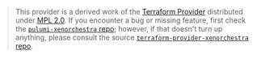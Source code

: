 > This provider is a derived work of the [Terraform Provider](https://github.com/vatesfr/terraform-provider-xenorchestra)
> distributed under [MPL 2.0](https://www.mozilla.org/en-US/MPL/2.0/). If you encounter a bug or missing feature,
> first check the [`pulumi-xenorchestra` repo](https://github.com/vatesfr/pulumi-xenorchestra/issues); however, if that doesn't turn up anything,
> please consult the source [`terraform-provider-xenorchestra` repo](https://github.com/vatesfr/terraform-provider-xenorchestra/issues).
